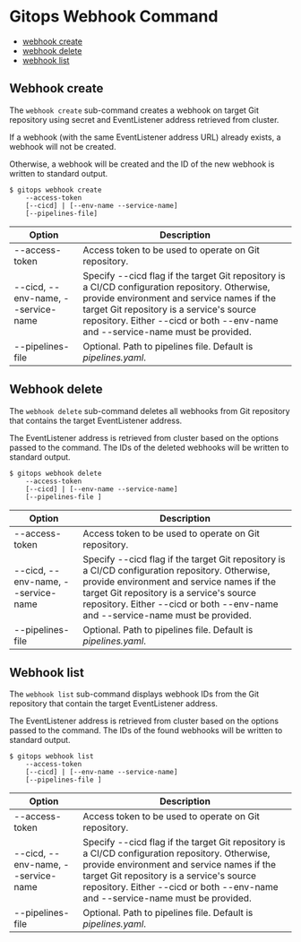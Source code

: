# Gitops Webhook Command

* [webhook create](#Webhook-create)
* [webhook delete](#Webhook-delete)
* [webhook list](#Webhook-list)

## Webhook create

The `webhook create` sub-command creates a webhook on target Git repository using secret and EventListener address retrieved from cluster.

If a webhook (with the same EventListener address URL) already exists, a webhook will not be created.

Otherwise, a webhook will be created and the ID of the new webhook is written to standard output.

```shell
$ gitops webhook create 
    --access-token 
    [--cicd] | [--env-name --service-name]
    [--pipelines-file]
```
| Option                  | Description |
| ----------------------- | ----------- |
| --access-token | Access token to be used to operate on Git repository.|
| --cicd, --env-name, --service-name | Specify --cicd flag if the target Git repository is a CI/CD configuration repository.  Otherwise, provide environment and service names if the target Git repository is a service's source repository.  Either --cicd or both --env-name and --service-name must be provided.|  
| --pipelines-file | Optional.  Path to pipelines file.  Default is _pipelines.yaml_. |

## Webhook delete

The `webhook delete` sub-command deletes all webhooks from Git repository that contains the target EventListener address.

The EventListener address is retrieved from cluster based on the options passed to the command. The IDs of the deleted webhooks will be written to standard output.

```shell
$ gitops webhook delete
    --access-token
    [--cicd] | [--env-name --service-name]
    [--pipelines-file ]
```

| Option                  | Description |
| ----------------------- | ----------- |
| --access-token | Access token to be used to operate on Git repository.|
| --cicd, --env-name, --service-name | Specify --cicd flag if the target Git repository is a CI/CD configuration repository.  Otherwise, provide environment and service names if the target Git repository is a service's source repository.  Either --cicd or both --env-name and --service-name must be provided.|  
| --pipelines-file  | Optional.  Path to pipelines file.  Default is _pipelines.yaml_. |

## Webhook list

The `webhook list` sub-command displays webhook IDs from the Git repository that contain the target EventListener address.

The EventListener address is retrieved from cluster based on the options passed to the command. The IDs of the found webhooks will be written to standard output.

```shell
$ gitops webhook list
    --access-token
    [--cicd] | [--env-name --service-name]
    [--pipelines-file ]
```

| Option                  | Description |
| ----------------------- | ----------- |
| --access-token | Access token to be used to operate on Git repository.|
| --cicd, --env-name, --service-name | Specify --cicd flag if the target Git repository is a CI/CD configuration repository.  Otherwise, provide environment and service names if the target Git repository is a service's source repository.  Either --cicd or both --env-name and --service-name must be provided.|  
| --pipelines-file  | Optional.  Path to pipelines file.  Default is _pipelines.yaml_. |
